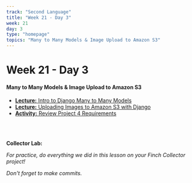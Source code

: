 ```yaml
---
track: "Second Language"
title: "Week 21 - Day 3"
week: 21
day: 3
type: "homepage"
topics: "Many to Many Models & Image Upload to Amazon S3"
---
```


# Week 21 - Day 3

#### Many to Many Models & Image Upload to Amazon S3

<!-- - [**Lecture:** Relational Data Design & Modeling](/second-language/week-21/day-3/lecture-materials/relational-data-design-and-modeling/) -->
<!-- - [**Lab:** Data Modeling Group Lab](/second-language/week-21/day-3/labs/data-modeling-lab) -->

- [**Lecture:** Intro to Django Many to Many Models](/second-language/week-21/day-3/lecture-materials/intro-to-django-many-to-many-models)
- [**Lecture:** Uploading Images to Amazon S3 with Django](/second-language/week-21/day-3/lecture-materials/uploading-images-to-amazon-s3/)
- [**Activity:** Review Project 4 Requirements](/unit-projects/unit-four-project-requirements)

<br>
<br>

**Collector Lab:**

_For practice, do everything we did in this lesson on your Finch Collector project!_

_Don't forget to make commits._

